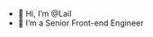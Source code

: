 - 👋  Hi, I’m @Lail
- 👀  I’m a Senior Front-end Engineer

<!---
Lail/Lail is a ✨ special ✨ repository because its `README.md` (this file) appears on your GitHub profile.
You can click the Preview link to take a look at your changes.
--->

